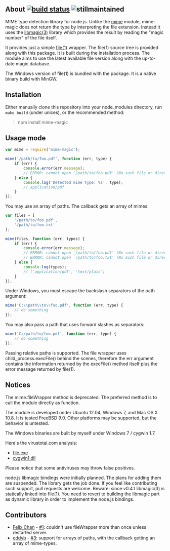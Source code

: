 ## About [![build status](https://secure.travis-ci.org/SaltwaterC/mime-magic.png?branch=master)](http://travis-ci.org/SaltwaterC/mime-magic) ![stillmaintained](http://stillmaintained.com/SaltwaterC/mime-magic.png)

MIME type detection library for node.js. Unlike the [mime](https://github.com/broofa/node-mime) module, mime-magic does not return the type by interpreting the file extension. Instead it uses the [libmagic(3)](http://linux.die.net/man/3/libmagic) library which provides the result by reading the "magic number" of the file itself.

It provides just a simple [file(1)](http://linux.die.net/man/1/file) wrapper. The file(1) source tree is provided along with this package. It is built during the installation process. The module aims to use the latest available file version along with the up-to-date magic database.

The Windows version of file(1) is bundled with the package. It is a native binary build with MinGW.

## Installation

Either manually clone this repository into your node_modules directory, run `make build` (under unices), or the recommended method:

> npm install mime-magic

## Usage mode

```javascript
var mime = require('mime-magic');

mime('/path/to/foo.pdf', function (err, type) {
	if (err) {
		console.error(err.message);
		// ERROR: cannot open `/path/to/foo.pdf' (No such file or directory)
	} else {
		console.log('Detected mime type: %s', type);
		// application/pdf
	}
});
```

You may use an array of paths. The callback gets an array of mimes:

```javascript
var files = [
	'/path/to/foo.pdf',
	'/path/to/foo.txt'
];

mime(files, function (err, types) {
	if (err) {
		console.error(err.message);
		// ERROR: cannot open `/path/to/foo.pdf' (No such file or directory)
		// ERROR: cannot open `/path/to/foo.txt' (No such file or directory)
	} else {
		console.log(types);
		// ['application/pdf', 'text/plain']
	}
});
```

Under Windows, you must escape the backslash separators of the path argument:

```javascript
mime('C:\\path\\to\\foo.pdf', function (err, type) {
	// do something
});
```

You may also pass a path that uses forward slashes as separators:

```javascript
mime('C:/path/to/foo.pdf', function (err, type) {
	// do something
});
```

Passing relative paths is supported. The file wrapper uses child_process.execFile() behind the scenes, therefore the err argument contains the information returned by the execFile() method itself plus the error message returned by file(1).

## Notices

The mime.fileWrapper method is deprecated. The preferred method is to call the module directly as function.

The module is developed under Ubuntu 12.04, Windows 7, and Mac OS X 10.8. It is tested FreeBSD 9.0. Other platforms may be supported, but the behavior is untested.

The Windows binaries are built by myself under Windows 7 / cygwin 1.7.

Here's the virustotal.com analysis:

 * [file.exe](https://www.virustotal.com/file/141152a364fe3fdb981f42b959b8bb306af21e8532d3931c76f2b9b4601c2254/analysis/1359210729/)
 * [cygwin1.dll](https://www.virustotal.com/file/df4e2115c80d07ca4345ba92053dcc38c4002554677a04509d02669a50ab86bf/analysis/1359210741/)

Please notice that some antiviruses may throw false positives.

node.js libmagic bindings were initially planned. The plans for adding them are suspended. The library gets the job done. If you feel like contributing such support, pull requests are welcome. Beware: since v0.4.1 libmagic(3) is statically linked into file(1). You need to revert to building the libmagic part as dynamic library in order to implement the node.js bindings.

## Contributors

 * [Felix Chan](https://github.com/felixchan) - [#1](https://github.com/SaltwaterC/mime-magic/pull/1): couldn't use fileWrapper more than once unless restarted server.
 * [eddyb](https://github.com/eddyb) - [#3](https://github.com/SaltwaterC/mime-magic/pull/3): support for arrays of paths, with the callback getting an array of mime-types.
